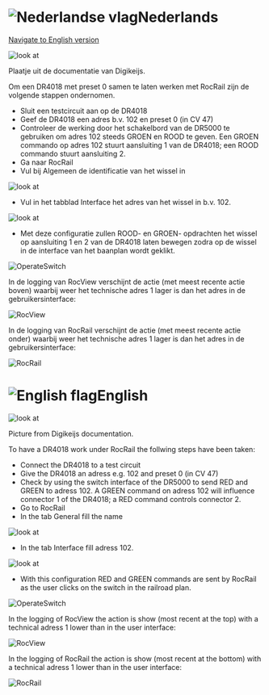# ![Nederlandse vlag](../../images/nl.gif)Nederlands

[Navigate to English version](#English)

![look at](./images/Preset0.png)

Plaatje uit de documentatie van Digikeijs.

Om een DR4018 met preset 0 samen te laten werken met RocRail zijn de volgende stappen ondernomen.

* Sluit een testcircuit aan op de DR4018
* Geef de DR4018 een adres b.v. 102 en preset 0 (in CV 47)
* Controleer de werking door het schakelbord van de DR5000 te gebruiken om adres 102 steeds GROEN en ROOD te geven. Een GROEN commando op adres 102 stuurt aansluiting 1 van de DR4018; een ROOD commando stuurt aansluiting 2.
* Ga naar RocRail
* Vul bij Algemeen de identificatie van het wissel in

![look at](./images/RocRailSwitchGeneral.PNG)

* Vul in het tabblad Interface het adres van het wissel in b.v. 102.

![look at](./images/RocRailSwitchInterface.PNG)

* Met deze configuratie zullen ROOD- en GROEN- opdrachten het wissel op aansluiting 1 en 2 van de DR4018 laten bewegen zodra op de wissel in de interface van het baanplan wordt geklikt.

![OperateSwitch](./images/OperateSwitch.PNG)

In de logging van RocView verschijnt de actie (met meest recente actie boven) waarbij weer het technische adres 1 lager is dan het adres in de gebruikersinterface:

![RocView](./images/RocView.PNG)

In de logging van RocRail verschijnt de actie (met meest recente actie onder) waarbij weer het technische adres 1 lager is dan het adres in de gebruikersinterface:

![RocRail](./images/RocRail.PNG)



# ![English flag](../../images/gb.gif)English

![look at](./images/Preset0.png)

Picture from Digikeijs documentation.

To have a DR4018 work under RocRail the follwing steps have been taken:

* Connect the DR4018 to a test circuit
* Give the DR4018 an adress e.g. 102 and preset 0 (in CV 47)
* Check by using the switch interface of the DR5000 to send RED and GREEN to adress 102. A GREEN command on adress 102 will influence connector 1 of the DR4018; a RED command controls connector 2.
* Go to RocRail
* In the tab General fill the name

![look at](./images/RocRailSwitchGeneral.PNG)

* In the tab Interface fill adress 102.

![look at](./images/RocRailSwitchInterface.PNG)

* With this configuration RED and GREEN commands are sent by RocRail as the user clicks on the switch in the railroad plan.

![OperateSwitch](./images/OperateSwitch.PNG)

In the logging of RocView the action is show (most recent at the top) with a technical adress 1 lower than in the user interface:

![RocView](./images/RocView.PNG)

In the logging of RocRail the action is show (most recent at the bottom) with a technical adress 1 lower than in the user interface:

![RocRail](./images/RocRail.PNG)
